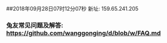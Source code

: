 ##2018年09月28日07时12分07秒 新址: 159.65.241.205
### 兔友常见问题及解答: https://github.com/wanggonging/d/blob/w/FAQ.md
